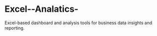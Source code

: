 # Excel--Analatics-
Excel-based dashboard and analysis tools for business data insights and reporting.
